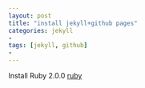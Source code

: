 ```yaml
---
layout: post
title: "install jekyll+github pages"
categories: jekyll
- 
tags: [jekyll, github]
- 
---
```


Install Ruby 2.0.0
[ruby](www.ruby.com)
